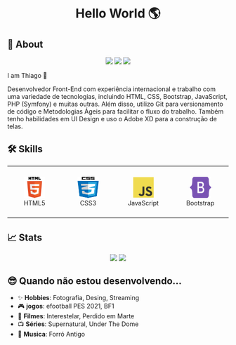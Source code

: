 <h1 align="center">
  Hello World 🌎
</h1>

<h2>🚀 About</h2>

<p align="center">   
   <a href="mailto:contato@thiagosousadev.net" target="_blank"><img src="https://img.shields.io/badge/Contact-Gmail-red?style=for-the-badge&logo=gmail&logoColor=white"></a>
  <a href="https://www.linkedin.com/in/thiagosousadev" target="_blank"><img src="https://img.shields.io/badge/MY%20PROFILE-Linkedin-blue?style=for-the-badge&logo=linkedin"></a>
  <a href="https://www.thiagosousadev.net" target="_blank"><img src="https://img.shields.io/badge/WebSite-thiagosousadev.net-006E93?style=for-the-badge&logo=rss&logoColor=white"></a>
</p>
I am Thiago 🧔

Desenvolvedor Front-End com experiência internacional e trabalho com uma variedade de tecnologias, incluindo HTML, CSS, Bootstrap, JavaScript, PHP (Symfony) e muitas outras. Além disso, utilizo Git para versionamento de código e Metodologias Ágeis para facilitar o fluxo do trabalho. Também tenho habilidades em UI Design e uso o Adobe XD para a construção de telas.

<h2>🛠 Skills</h2>

<table align= "center">
  <tr>
     <td align="center" width="140" height="100">
      <a href="#">
        <img src="./html5logo.svg" width="48" height="48" alt="HTML5" />
      </a>
      <br>HTML5
    </td>
    <td align="center"  width="140" height="112.43">
      <a href="#">
        <img src="./css3logo.svg" width="48" height="48" alt="CSS 3" />
      </a>
      <br>CSS3
    </td>
    <td align="center"  width="140" height="112.43">
      <a href="#">
        <img src="./javascriptlogo.svg" width="48" height="48" alt="JavaScript" />
      </a>
      <br>JavaScript
    </td>
    <td align="center"  width="140" height="112.43">
      <a href="#">
        <img src="./bootstraplogo.svg" width="48" height="48" alt="Bootstrap" />
      </a>
      <br>Bootstrap
    </td>
   <!-- ESTUDANDO
    <td align="center"  width="140" height="112.43">
      <a href="#">
        <img src="./vuejslogo.svg" width="48" height="48" alt="Vue.js" />
      </a>
      <br>Vue.js
    </td>
       <td align="center"  width="140" height="112.43">
      <a href="#">
        <img src="./phplogo.svg" width="48" height="48" alt="PHP" />
      </a>
      <br>PHP
    </td>
    -->
   </tr> 
</table>

<h2>📈 Stats</h2>

<div align="center">
  <img height="160em" src="https://github-readme-stats.vercel.app/api?username=thiagosousadev&show_icons=true&theme=algolia&include_all_commits=true&border_radius=8&hide_border=true&count_private=true" style="max-width: 100%;"/>
  <img height="160em" src="https://github-readme-stats.vercel.app/api/top-langs/?username=thiagosousadev&border_radius=8&hide_border=true&layout=compact&langs_count=7&theme=algolia" style="max-width: 100%;"/>
</div>



<h2>😎 Quando não estou desenvolvendo... </h2>

- ✨ **Hobbies**: Fotografia, Desing, Streaming
- 🎮 **jogos**: efootball PES 2021, BF1 
- 🎥 **Filmes**: Interestelar, Perdido em Marte
- 📺 **Séries**: Supernatural, Under The Dome
- 🎵 **Musica**: Forró Antigo
